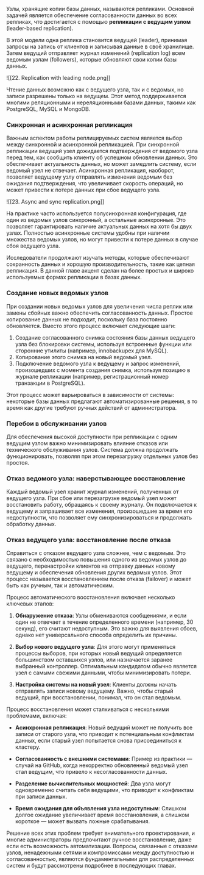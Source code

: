 Узлы, хранящие копии базы данных, называются репликами. Основной задачей является обеспечение согласованности данных во всех репликах, что достигается с помощью **репликации с ведущим узлом** (leader-based replication).

В этой модели одна реплика становится ведущей (leader), принимая запросы на запись от клиентов и записывая данные в своё хранилище. Затем ведущий отправляет журнал изменений (replication log) всем ведомым узлам (followers), которые обновляют свои копии базы данных.

![[22. Replication with leading node.png]]

Чтение данных возможно как с ведущего узла, так и с ведомых, но записи разрешены только на ведущем. Этот метод поддерживается многими реляционными и нереляционными базами данных, такими как PostgreSQL, MySQL и MongoDB.

### Синхронная и асинхронная репликация

Важным аспектом работы реплицируемых систем является выбор между синхронной и асинхронной репликацией. При синхронной репликации ведущий узел дожидается подтверждения от ведомого узла перед тем, как сообщить клиенту об успешном обновлении данных. Это обеспечивает актуальность данных, но может замедлить систему, если ведомый узел не отвечает. Асинхронная репликация, наоборот, позволяет ведущему узлу отправлять изменения ведомым без ожидания подтверждения, что увеличивает скорость операций, но может привести к потере данных при сбое ведущего узла.

![[23. Async and sync replication.png]]

На практике часто используется полусинхронная конфигурация, где один из ведомых узлов синхронный, а остальные асинхронные. Это позволяет гарантировать наличие актуальных данных на хотя бы двух узлах. Полностью асинхронные системы удобны при наличии множества ведомых узлов, но могут привести к потере данных в случае сбоя ведущего узла.

Исследователи продолжают изучать методы, которые обеспечивают сохранность данных и хорошую производительность, такие как цепная репликация. В данной главе акцент сделан на более простых и широко используемых формах репликации в базах данных.

### Создание новых ведомых узлов

При создании новых ведомых узлов для увеличения числа реплик или замены сбойных важно обеспечить согласованность данных. Простое копирование данных не подходит, поскольку база постоянно обновляется. Вместо этого процесс включает следующие шаги:

1. Создание согласованного снимка состояния базы данных ведущего узла без блокировки системы, используя встроенные функции или сторонние утилиты (например, innobackupex для MySQL).
2. Копирование этого снимка на новый ведомый узел.
3. Подключение ведомого узла к ведущему и запрос изменений, произошедших с момента создания снимка, используя позицию в журнале репликации (например, регистрационный номер транзакции в PostgreSQL).

Этот процесс может варьироваться в зависимости от системы: некоторые базы данных предлагают автоматизированные решения, в то время как другие требуют ручных действий от администратора.
### Перебои в обслуживании узлов

Для обеспечения высокой доступности при репликации с одним ведущим узлом важно минимизировать влияние отказов или технического обслуживания узлов. Система должна продолжать функционировать, позволяя при этом перезагрузку отдельных узлов без простоя.

### Отказ ведомого узла: наверстывающее восстановление

Каждый ведомый узел хранит журнал изменений, полученных от ведущего узла. При сбое или перезагрузке ведомый узел может восстановить работу, обращаясь к своему журналу. Он подключается к ведущему и запрашивает все изменения, произошедшие за время его недоступности, что позволяет ему синхронизироваться и продолжать обработку данных.

### Отказ ведущего узла: восстановление после отказа

Справиться с отказом ведущего узла сложнее, чем с ведомым. Это связано с необходимостью повышения одного из ведомых узлов до ведущего, перенастройки клиентов на отправку данных новому ведущему и обеспечения обновления других ведомых узлов. Этот процесс называется восстановлением после отказа (failover) и может быть как ручным, так и автоматическим.

Процесс автоматического восстановления включает несколько ключевых этапов:

1. **Обнаружение отказа**: Узлы обмениваются сообщениями, и если один не отвечает в течение определенного времени (например, 30 секунд), его считают недоступным. Это важно для выявления сбоев, однако нет универсального способа определить их причины.

2. **Выбор нового ведущего узла**: Для этого могут применяться процессы выборов, при которых новый ведущий определяется большинством оставшихся узлов, или назначается заранее выбранный контроллер. Оптимальным кандидатом обычно является узел с самыми свежими данными, чтобы минимизировать потери.

3. **Настройка системы на новый узел**: Клиенты должны начать отправлять записи новому ведущему. Важно, чтобы старый ведущий, при восстановлении, понимал, что он стал ведомым.

Процесс восстановления может сталкиваться с несколькими проблемами, включая:

- **Асинхронная репликация**: Новый ведущий может не получить все записи от старого узла, что приводит к потенциальным конфликтам данных, если старый узел попытается снова присоединиться к кластеру.
  
- **Согласованность с внешними системами**: Пример из практики — случай на GitHub, когда некорректно обновленный ведомый узел стал ведущим, что привело к несогласованности данных.

- **Разделение вычислительных мощностей**: Два узла могут одновременно считать себя ведущими, что приводит к конфликтам при записи данных.

- **Время ожидания для объявления узла недоступным**: Слишком долгое ожидание увеличивает время восстановления, а слишком короткое — может вызвать ложные срабатывания.

Решение всех этих проблем требует внимательного проектирования, и многие администраторы предпочитают ручное восстановление, даже если есть возможность автоматизации. Вопросы, связанные с отказами узлов, ненадежными сетями и компромиссами между доступностью и согласованностью, являются фундаментальными для распределенных систем и будут рассмотрены подробнее в последующих главах.

